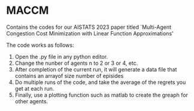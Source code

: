 # MACCM
Contains the codes for our AISTATS 2023 paper titled `Multi-Agent Congestion Cost Minimization with Linear Function Approximations'

The code works as follows:

1) Open the .py file in any python editor. 
2) Change the nunber of agents n to 2 or 3 or 4, etc. 
3) After completion of the current run, it will generate a data file that contains an arrayof size number of episides
4) Do multiple runs of the code, and take the average of the regrets you get at each run.
5) Finally, use a plotting function such as matlab to create the  greaph for other agents.
